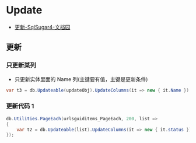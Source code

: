 # Update

- [更新-SqlSugar4-文档园](http://www.codeisbug.com/Doc/8/1129)

## 更新

### 只更新某列

- 只更新实体里面的 Name 列(主键要有值，主键是更新条件)

```c#
var t3 = db.Updateable(updateObj).UpdateColumns(it => new { it.Name }).ExecuteCommand();
```

### 更新代码 1

```c#
db.Utilities.PageEach(urlsguiditems_PageEach, 200, list =>
{
    var t2 = db.Updateable(list).UpdateColumns(it => new { it.status }).ExecuteCommand();
});
```
